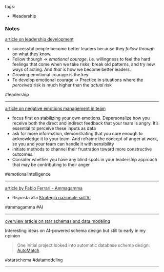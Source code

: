 tags:
- #leadership

### Notes

[article on leadership development](https://hbr.org/2019/04/to-develop-leadership-skills-practice-in-a-low-risk-environment?fbclid=IwAR31XQJbAjMf_Pq9GxFRkCSqa7DHjOpV7zMeeKaKrkkzPIR3GVpq7oFeTLI&tpcc=orgsocial_edit&utm_source=pocket_mylist)

* successful people become better leaders because they _follow through_ on what they know.
* Follow  thourgh -> _emotional courage_, i.e. willingness to feel the hard feelings that come when we take risks, break old patterns, and try new ways of acting. And _that_ is how we become better leaders.
* Growing emotional courage is the key
* To develop emotional courage ->  Practice in situations where the _perceived_ risk is much higher than the _actual_ risk

#leadership 

---

[article on negative emotions management in team](https://hbr.org/2022/02/managing-anger-frustration-and-resentment-on-your-team?utm_source=pocket_mylist)

* focus first on stabilizing your own emotions. Depersonalize how you receive both the direct and indirect feedback that your team is angry. It’s essential to perceive these inputs as data
* ask for more information, demonstrating that you care enough to acknowledge it to your team. And reframe the concept of anger at work, so you and your team can handle it with sensibility
* initiate methods to channel their frustration toward more constructive outcomes.
* Consider whether you have any blind spots in your leadership approach that may be contributing to their anger

#emotionalintelligence

---

[article by Fabio Ferrari - Ammagamma](https://magazine.ammagamma.com/italia-intelligenza-artificiale-wired?utm_source=pocket_mylist)

* Risposta alla [Strategia nazionale sull'AI](https://innovazione.gov.it/notizie/articoli/intelligenza-artificiale-l-italia-lancia-la-strategia-nazionale/)

#ammagamma #AI 

---

[overview article on star schemas and data modeling](https://link.medium.com/ykk4x0Vk9nb?utm_source=pocket_mylist)

Interesting ideas on AI-powered schema design but still to early in my opinion

> One initial project looked into automatic database schema design: [AutoMatch](https://cs.gmu.edu/~ami/teaching/infs797/current/autoplex-derivatives.pdf).

#starschema #datamodeling

--- 



